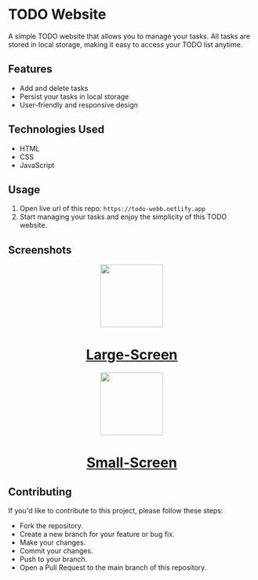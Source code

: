# TODO Website

A simple TODO website that allows you to manage your tasks. All tasks are stored in local storage, making it easy to access your TODO list anytime.

## Features

- Add and delete tasks
- Persist your tasks in local storage
- User-friendly and responsive design

## Technologies Used

- HTML
- CSS
- JavaScript

## Usage

1. Open live url of this repo:
   ```https://todo-webb.netlify.app```
2. Start managing your tasks and enjoy the simplicity of this TODO website.

## Screenshots

<p align="center">
  <a href="https://todo-webb.netlify.app">
    <picture>
      <img src="https://github.com/inyCation/todo-web/blob/c8560f677b72888036fc0dd2265527f039d3712b/assets/large-screen.png" height="128">
    </picture>
    <h1 align="center">Large-Screen</h1>
  </a>
</p>
<p align="center">
  <a href="https://todo-webb.netlify.app">
    <picture>
      <img src="https://github.com/inyCation/todo-web/blob/fa0e0527ee6689dc2ec39ff669fae5f9fcfd07a5/assets/small-screen.png" height="128">
    </picture>
    <h1 align="center">Small-Screen</h1>
  </a>
</p>


## Contributing
If you'd like to contribute to this project, please follow these steps:

<ul>
   <li>Fork the repository.</li>
   <li>Create a new branch for your feature or bug fix.</li>
   <li>Make your changes.</li>
   <li>Commit your changes.</li>
   <li>Push to your branch.</li>
   <li>Open a Pull Request to the main branch of this repository.</li>
</ul>
